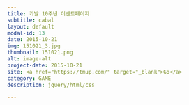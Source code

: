 ```yaml
---
title: 카발 10주년 이벤트페이지
subtitle: cabal
layout: default
modal-id: 13
date: 2015-10-21
img: 151021_3.jpg
thumbnail: 151021.png
alt: image-alt
project-date: 2015-10-21
site: <a href="https://tmup.com/" target="_blank">Go</a>
category: GAME
description: jquery/html/css

---
```

